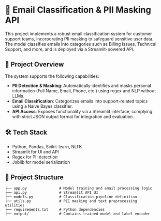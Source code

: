 # 📧 Email Classification & PII Masking API

This project implements a robust email classification system for customer support teams, incorporating PII masking to safeguard sensitive user data. The model classifies emails into categories such as Billing Issues, Technical Support, and more, and is deployed via a Streamlit-powered API.

## 🚀 Project Overview

The system supports the following capabilities:
- **PII Detection & Masking**: Automatically identifies and masks personal information (Full Name, Email, Phone, etc.) using regex and NLP without LLMs.
- **Email Classification**: Categorizes emails into support-related topics using a Naive Bayes classifier.
- **API Access**: Exposes functionality via a Streamlit interface, complying with strict JSON output format for integration and evaluation.

## 🛠️ Tech Stack

- Python, Pandas, Scikit-learn, NLTK
- Streamlit for UI and API
- Regex for PII detection
- Joblib for model serialization

## 📂 Project Structure

```plaintext
├── app.py               # Model training and email processing logic
├── api.py               # Streamlit API UI
├── models.py            # Classification pipeline definition
├── utils.py             # PII masking and text preprocessing utilities
├── requirements.txt     # Python dependencies
├── output/              # Contains trained model and label encoder
